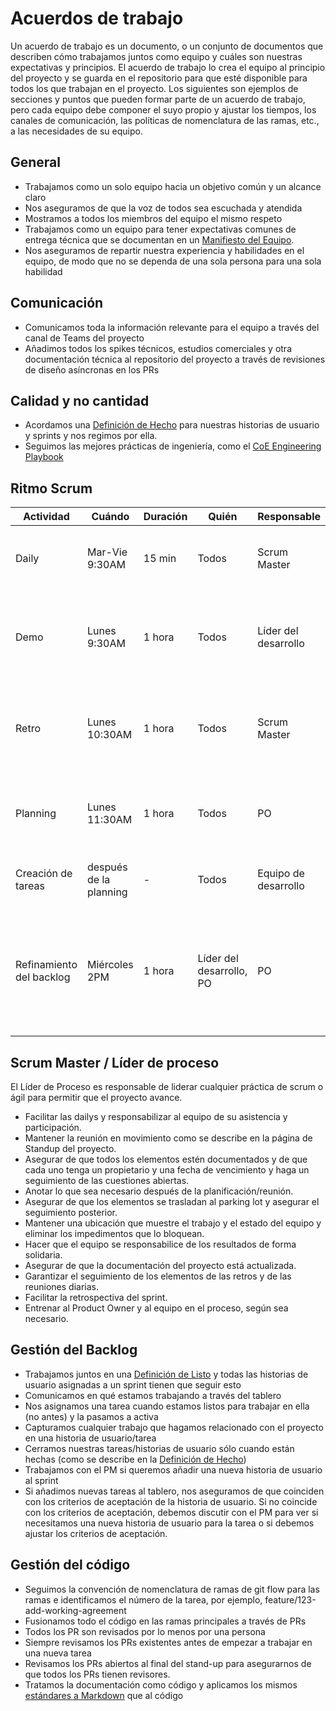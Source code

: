 # Acuerdos de trabajo

Un acuerdo de trabajo es un documento, o un conjunto de documentos que describen cómo trabajamos juntos como equipo y cuáles son nuestras expectativas y principios.
El acuerdo de trabajo lo crea el equipo al principio del proyecto y se guarda en el repositorio para que esté disponible para todos los que trabajan en el proyecto.
Los siguientes son ejemplos de secciones y puntos que pueden formar parte de un acuerdo de trabajo, pero cada equipo debe componer el suyo propio y ajustar los tiempos, los canales de comunicación, las políticas de nomenclatura de las ramas, etc., a las necesidades de su equipo.

## General

* Trabajamos como un solo equipo hacia un objetivo común y un alcance claro
* Nos aseguramos de que la voz de todos sea escuchada y atendida
* Mostramos a todos los miembros del equipo el mismo respeto
* Trabajamos como un equipo para tener expectativas comunes de entrega técnica que se documentan en un [Manifiesto del Equipo](./team-manifesto.md).
* Nos aseguramos de repartir nuestra experiencia y habilidades en el equipo, de modo que no se dependa de una sola persona para una sola habilidad

## Comunicación

* Comunicamos toda la información relevante para el equipo a través del canal de Teams del proyecto
* Añadimos todos los spikes técnicos, estudios comerciales y otra documentación técnica al repositorio del proyecto a través de revisiones de diseño asíncronas en los PRs

## Calidad y no cantidad

* Acordamos una [Definición de Hecho](./definition-of-done.md) para nuestras historias de usuario y sprints y nos regimos por ella.
* Seguimos las mejores prácticas de ingeniería, como el [CoE Engineering Playbook](../../../index.md)

## Ritmo Scrum

Actividad | Cuándo | Duración | Quién | Responsable | Objetivo
---------|----------|---------|---------|---------|---------
 Daily | Mar-Vie 9:30AM | 15 min | Todos | Scrum Master | Lo que se ha logrado, los próximos pasos, los bloqueos
 Demo | Lunes 9:30AM | 1 hora | Todos | Líder del desarrollo | Presentar el trabajo realizado y dar por finalizada de la historia de usuario
 Retro | Lunes 10:30AM | 1 hora | Todos | Scrum Master | Equipos de Desarrollo comparten aprendizajes y lo que se puede mejorar
 Planning | Lunes 11:30AM | 1 hora | Todos | PO | Dimensionar y planificar las historias de usuario para el sprint
 Creación de tareas | después de la planning | - | Todos | Equipo de desarrollo | Crea tareas para aclarar y determinar la velocidad
 Refinamiento del backlog | Miércoles 2PM | 1 hora | Líder del desarrollo, PO | PO | Preparar el siguiente sprint y asegurar que las historias estén listas para el siguiente sprint

## Scrum Master / Líder de proceso

El Líder de Proceso es responsable de liderar cualquier práctica de scrum o ágil para permitir que el proyecto avance.

* Facilitar las dailys y responsabilizar al equipo de su asistencia y participación.
* Mantener la reunión en movimiento como se describe en la página de Standup del proyecto.
* Asegurar de que todos los elementos estén documentados y de que cada uno tenga un propietario y una fecha de vencimiento y haga un seguimiento de las cuestiones abiertas.
* Anotar lo que sea necesario después de la planificación/reunión.
* Asegurar de que los elementos se trasladan al parking lot y asegurar el seguimiento posterior.
* Mantener una ubicación que muestre el trabajo y el estado del equipo y eliminar los impedimentos que lo bloquean.
* Hacer que el equipo se responsabilice de los resultados de forma solidaria.
* Asegurar de que la documentación del proyecto está actualizada.
* Garantizar el seguimiento de los elementos de las retros y de las reuniones diarias.
* Facilitar la retrospectiva del sprint.
* Entrenar al Product Owner y al equipo en el proceso, según sea necesario.

## Gestión del Backlog

* Trabajamos juntos en una [Definición de Listo](./definition-of-ready.md) y todas las historias de usuario asignadas a un sprint tienen que seguir esto
* Comunicamos en qué estamos trabajando a través del tablero
* Nos asignamos una tarea cuando estamos listos para trabajar en ella (no antes) y la pasamos a activa
* Capturamos cualquier trabajo que hagamos relacionado con el proyecto en una historia de usuario/tarea
* Cerramos nuestras tareas/historias de usuario sólo cuando están hechas (como se describe en la [Definición de Hecho](./definition-of-done.md))
* Trabajamos con el PM si queremos añadir una nueva historia de usuario al sprint
* Si añadimos nuevas tareas al tablero, nos aseguramos de que coinciden con los criterios de aceptación de la historia de usuario. Si no coincide con los criterios de aceptación, debemos discutir con el PM para ver si necesitamos una nueva historia de usuario para la tarea o si debemos ajustar los criterios de aceptación.

## Gestión del código

* Seguimos la convención de nomenclatura de ramas de git flow para las ramas e identificamos el número de la tarea, por ejemplo, feature/123-add-working-agreement
* Fusionamos todo el código en las ramas principales a través de PRs
* Todos los PR son revisados por lo menos por una persona
* Siempre revisamos los PRs existentes antes de empezar a trabajar en una nueva tarea
* Revisamos los PRs abiertos al final del stand-up para asegurarnos de que todos los PRs tienen revisores.
* Tratamos la documentación como código y aplicamos los mismos [estándares a Markdown](../../../revisiones%20de%20codigo/recetas/markdown.md) que al código
